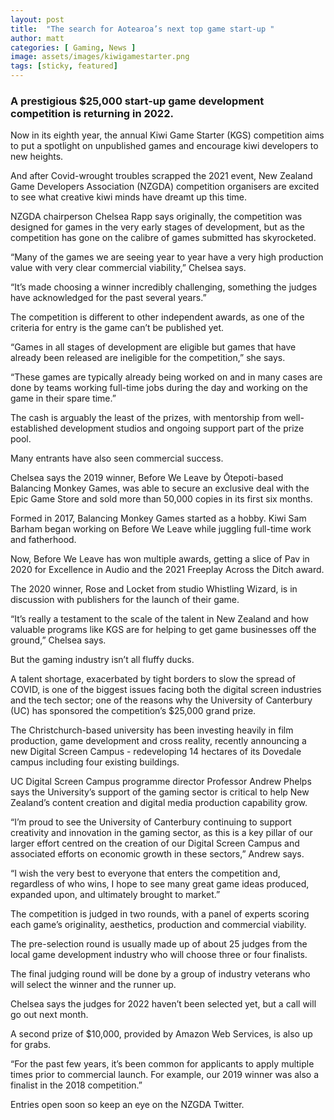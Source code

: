 ```yaml
---
layout: post
title:  "The search for Aotearoa’s next top game start-up "
author: matt
categories: [ Gaming, News ]
image: assets/images/kiwigamestarter.png
tags: [sticky, featured]
---
```


### A prestigious $25,000 start-up game development competition is returning in 2022.

Now in its eighth year, the annual Kiwi Game Starter (KGS) competition aims to put a spotlight on unpublished games and encourage kiwi developers to new heights.

And after Covid-wrought troubles scrapped the 2021 event, New Zealand Game Developers Association (NZGDA) competition organisers are excited to see what creative kiwi minds have dreamt up this time.

NZGDA chairperson Chelsea Rapp says originally, the competition was designed for games in the very early stages of development, but as the competition has gone on the calibre of games submitted has skyrocketed.

“Many of the games we are seeing year to year have a very high production value with very clear commercial viability,” Chelsea says.

“It’s made choosing a winner incredibly challenging, something the judges have acknowledged for the past several years.”

The competition is different to other independent awards, as one of the criteria for entry is the game can’t be published yet.

“Games in all stages of development are eligible but games that have already been released are ineligible for the competition,” she says.

“These games are typically already being worked on and in many cases are done by teams working full-time jobs during the day and working on the game in their spare time.”

The cash is arguably the least of the prizes, with mentorship from well-established development studios and ongoing support part of the prize pool.

Many entrants have also seen commercial success.

Chelsea says the 2019 winner, Before We Leave by Ōtepoti-based Balancing Monkey Games, was able to secure an exclusive deal with the Epic Game Store and sold more than 50,000 copies in its first six months.

Formed in 2017, Balancing Monkey Games started as a hobby. Kiwi Sam Barham began working on Before We Leave while juggling full-time work and fatherhood.

Now, Before We Leave has won multiple awards, getting a slice of Pav in 2020 for Excellence in Audio and the 2021 Freeplay Across the Ditch award.

The 2020 winner, Rose and Locket from studio Whistling Wizard, is in discussion with publishers for the launch of their game.

“It’s really a testament to the scale of the talent in New Zealand and how valuable programs like KGS are for helping to get game businesses off the ground,” Chelsea says.

But the gaming industry isn’t all fluffy ducks.

A talent shortage, exacerbated by tight borders to slow the spread of COVID, is one of the biggest issues facing both the digital screen industries and the tech sector; one of the reasons why the University of Canterbury (UC) has sponsored the competition’s $25,000 grand prize.

The Christchurch-based university has been investing heavily in film production, game development and cross reality, recently announcing a new Digital Screen Campus - redeveloping 14 hectares of its Dovedale campus including four existing buildings.

UC Digital Screen Campus programme director Professor Andrew Phelps says the University’s support of the gaming sector is critical to help New Zealand’s content creation and digital media production capability grow.

“I’m proud to see the University of Canterbury continuing to support creativity and innovation in the gaming sector, as this is a key pillar of our larger effort centred on the creation of our Digital Screen Campus and associated efforts on economic growth in these sectors,” Andrew says.

“I wish the very best to everyone that enters the competition and, regardless of who wins, I hope to see many great game ideas produced, expanded upon, and ultimately brought to market.”

The competition is judged in two rounds, with a panel of experts scoring each game’s originality, aesthetics, production and commercial viability.

The pre-selection round is usually made up of about 25 judges from the local game development industry who will choose three or four finalists.

The final judging round will be done by a group of industry veterans who will select the winner and the runner up.

Chelsea says the judges for 2022 haven’t been selected yet, but a call will go out next month.

A second prize of $10,000, provided by Amazon Web Services, is also up for grabs.

“For the past few years, it’s been common for applicants to apply multiple times prior to commercial launch. For example, our 2019 winner was also a finalist in the 2018 competition.”  

Entries open soon so keep an eye on the NZGDA Twitter.
